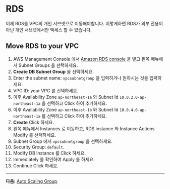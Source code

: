 # RDS

이제 RDS를 VPC의 개인 서브넷으로 이동해야합니다. 이렇게하면 RDS가 외부 전용이 아닌 개인 서브넷에서만 액세스 할 수 있습니다.

## Move RDS to your VPC
1. AWS Management Console 에서 [Amazon RDS console](https://console.aws.amazon.com/rds) 을 열고 왼쪽 메뉴에서 Subnet Groups 을 선택하세요.
2. **Create DB Subnet Group** 을 선택하세요.
3. Enter the subnet name: `vpcsubnetgroup` 을 입력하거나 원하시는 것을 입력하세요.
4. VPC ID: your VPC 를 선택하세요.
5. 이후 Availability Zone `ap-northeast-1a` 와 Subnet Id `10.0.2.0-ap-northeast-1a` 을 선택하고 Click 하여 추가하세요.
6. 이후 Availability Zone `ap-northeast-1b` 와 Subnet Id `10.0.4.0-ap-northeast-1a` 를 선택하고 Click 하여 추가하세요.
7. **Create** Click 하세요.
8. 왼쪽 메뉴에서 Instances 로 이동하고, RDS instance 와 Instance Actions Modify 를 선택하세요.
9. Subnet Group 에서 `vpcsubnetgroup` 을 선택하세요.
10. Security Group: `default`.
11. Modify DB Instance 를 Click 하세요.
12. Immediately 를 확인하여 Apply 를 하세요.
13. Continue Click 하세요.

---
**다음:** [Auto Scaling Group](/workshop/vpc-subnets-bastion/06-auto-scaling-group.md).
